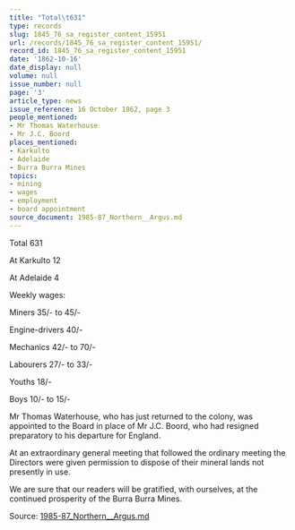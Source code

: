 ```yaml
---
title: "Total\t631"
type: records
slug: 1845_76_sa_register_content_15951
url: /records/1845_76_sa_register_content_15951/
record_id: 1845_76_sa_register_content_15951
date: '1862-10-16'
date_display: null
volume: null
issue_number: null
page: '3'
article_type: news
issue_reference: 16 October 1862, page 3
people_mentioned:
- Mr Thomas Waterhouse
- Mr J.C. Boord
places_mentioned:
- Karkulto
- Adelaide
- Burra Burra Mines
topics:
- mining
- wages
- employment
- board appointment
source_document: 1985-87_Northern__Argus.md
---
```


Total	631

At Karkulto	12

At Adelaide	4

Weekly wages:

Miners	35/- to 45/-

Engine-drivers	40/-

Mechanics	42/- to 70/-

Labourers	27/- to 33/-

Youths	18/-

Boys 	10/- to 15/-

Mr Thomas Waterhouse, who has just returned to the colony, was appointed to the Board in place of Mr J.C. Boord, who had resigned preparatory to his departure for England.

At an extraordinary general meeting that followed the ordinary meeting the Directors were given permission to dispose of their mineral lands not presently in use.

We are sure that our readers will be gratified, with ourselves, at the continued prosperity of the Burra Burra Mines.

Source: [1985-87_Northern__Argus.md](/downloads/markdown/1985-87_Northern__Argus.md)
